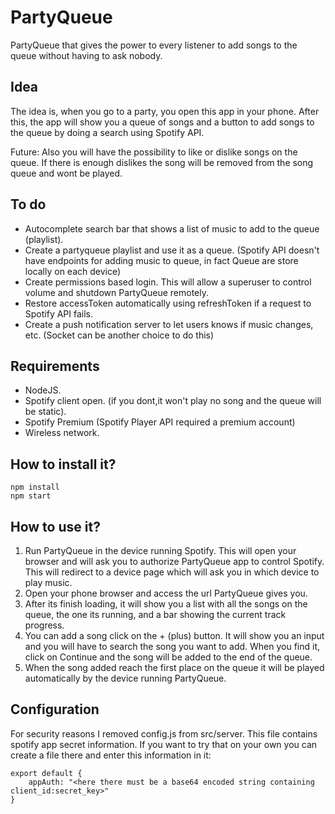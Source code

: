 # PartyQueue

PartyQueue that gives the power to every listener to add songs to the queue without having to ask nobody. 

## Idea

The idea is, when you go to a party, you open this app in your phone. After this, the app will show you a queue of songs and a button to add songs to the queue by doing a search using Spotify API. 

Future: Also you will have the possibility to like or dislike songs on the queue. If there is enough dislikes the song will be removed from the song queue and wont be played.

## To do
- Autocomplete search bar that shows a list of music to add to the queue (playlist).
- Create a partyqueue playlist and use it as a queue. (Spotify API doesn't have endpoints for adding music to queue, in fact Queue are store locally on each device)
- Create permissions based login. This will allow a superuser to control volume and shutdown PartyQueue remotely.
- Restore accessToken automatically using refreshToken if a request to Spotify API fails.
- Create a push notification server to let users knows if music changes, etc. (Socket can be another choice to do this)

## Requirements
- NodeJS.
- Spotify client open. (if you dont,it won't play no song and the queue will be static).
- Spotify Premium (Spotify Player API required a premium account)
- Wireless network.

## How to install it?
```
npm install
npm start
```

## How to use it?
1) Run PartyQueue in the device running Spotify. This will open your browser and will ask you to authorize PartyQueue app to control Spotify. This will redirect to a device page which will ask you in which device to play music.
2) Open your phone browser and access the url PartyQueue gives you.
3) After its finish loading, it will show you a list with all the songs on the queue, the one its running, and a bar showing the current track progress.
4) You can add a song click on the + (plus) button. It will show you an input and you will have to search the song you want to add. When you find it, click on Continue and the song will be added to the end of the queue.
5) When the song added reach the first place on the queue it will be played automatically by the device running PartyQueue.

## Configuration
For security reasons I removed config.js from src/server. This file contains spotify app secret information.
If you want to try that on your own you can create a file there and enter this information in it:
```
export default {
    appAuth: "<here there must be a base64 encoded string containing client_id:secret_key>"
}
```
